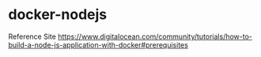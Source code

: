 # docker-nodejs

Reference Site
https://www.digitalocean.com/community/tutorials/how-to-build-a-node-js-application-with-docker#prerequisites
